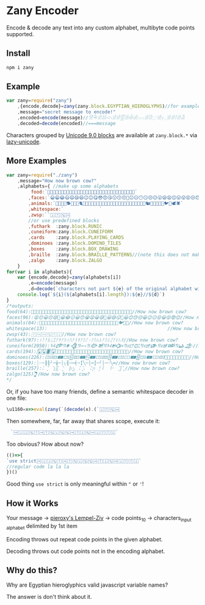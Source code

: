 # Zany Encoder

Encode & decode any text into any custom alphabet, multibyte code points supported.


## Install
```javascript
npm i zany
```

## Example

```javascript
var zany=require("zany")
	,{encode,decode}=zany(zany.block.EGYPTIAN_HIEROGLYPHS)//for example
	,message="secret message to encode!"
	,encoded=encode(message)//𓀍𓅆𓀀𓀌𓊷𓀀𓀂𓂳𓀀𓋡𓀀𓐌𓀀𓀘𓈔𓀀𓂇𓀀𓀂𓌂𓀀𓀋
	,decoded=decode(encoded)//===message
```

Characters grouped by [Unicode 9.0 blocks](https://github.com/mathiasbynens/unicode-9.0.0/tree/master/Block)
are available at `zany.block.*` via [lazy-unicode](https://www.npmjs.com/package/lazy-unicode).

## More Examples

```javascript
var zany=require("./zany")
	,message="How now brown cow?"
	,alphabets={ //make up some alphabets
		 food:`🍇🍈🍉🍊🍋🍌🍍🍎🍏🍐🍑🍒🍓🍅🍠🍢🍣🍤🍥🍡🍦🍧🍨🍩🍪🎂🍰🍫🍬🍭🍮🍯`
		,faces:`😀😁😂😃😄😅😆😉😊😋😎😍😘😗😙😚🙂😐😑😶😏😣😥😮😪😫😌😛😜😝😒😓😔😕🙁😖😟😭😨😩😬😰😱😳😵😡😠😇`
		,animals:`🙈🐵🐒🐶🐕🐩🐺🐱🐈🐯🐅🐆🐴🐎🐮🐂🐃🐄🐷🐖🐗🐽🐑🐐🐫🐘🐭🐁🐀🐹🐰🐇🐿🐼🐾🐔🐤🐥🐦🐧🕊🕷`
		,whitespace:`             `
		,zwsp:`‪‭⁠⁡⁢⁣⁤⁦⁧⁨⁩⁪⁫⁬⁭⁮⁯𛲠𛲡𛲢𛲣𝅳𝅴𝅵𝅶𝅷𝅸𝅹𝅺󠀁`
		//or use predefined blocks
		,futhark  :zany.block.RUNIC
		,cuneiform:zany.block.CUNEIFORM
		,cards    :zany.block.PLAYING_CARDS
		,dominoes :zany.block.DOMINO_TILES
		,boxes    :zany.block.BOX_DRAWING
		,braille  :zany.block.BRAILLE_PATTERNS//(note this does not make READABLE braille!)
		,zalgo    :zany.block.ZALGO
	}
for(var i in alphabets){
	var {encode,decode}=zany(alphabets[i])
		,e=encode(message)
		,d=decode(`characters not part ${e} of the original alphabet will be discarded`)
	console.log(`${i}(${alphabets[i].length}):${e}//${d}`)
}
/*outputs:
food(64):🍉🍎🍅🍇🍉🍤🍌🍋🍇🍊🍊🍇🍉🍈🍧🍩🍇🍉🍍🍌🍇🍒🍣🍩🍇🍥🍡🍏🍇🍢🍧🍏🍇🍊🍌🍎🍌//How now brown cow?
faces(96):😫😔😀😣😪🙁😀😂😑😀😙😭😫😀😪😬😀😅😛😬😀😊😓😒😀😉😑😝😀😝😨😌//How now brown cow?
animals(84):🐹🐴🙈🐁🐧🐇🙈🐒🐫🙈🐖🐩🐴🙈🐀🐮🙈🐱🐵🐴🙈🐆🐶🐆🙈🐯🐃🐖🙈🐦🐔🐭//How now brown cow?
whitespace(13):                                            //How now brown cow?
zwsp(43):⁠⁪󠀁‪⁠𝅷𝅷𝅸‪⁡⁦‪⁠⁧⁤⁬‪⁠⁩𛲢‪⁬‭⁤‪𝅳⁡𝅷‪𛲠𝅴𛲠‪⁡𛲡𛲢𛲣//How now brown cow?
futhark(97):ᚭᚨᚠᚥᛸᛯᚠᛡᚠᚤᚾᚢᚠᚬᛡᚠᚢᚪᚲᚠᚢᛱᚧᚠᚢᛓᛢᚠᚧᛷᛡ//How now brown cow?
cuneiform(2050):𒀂𒂈𒀀𒀭𒃯𒀀𒁁𒀀𒀞𒋢𒀀𒀂𒁡𒀀𒀊𒍲𒀀𒀑𒈇𒀀𒀎𒌂𒀀𒀿𒂁//How now brown cow?
cards(194):🂭🂨🂠🂥🃸🃯🂠🃡🂠🂤🂾🂢🂠🂬🃡🂠🂢🂪🂲🂠🂢🃱🂧🂠🂢🃓🃢🂠🂧🃷🃡//How now brown cow?
dominoes(226):🀻🁘🀰🀴🁵🁟🀰🁱🀰🀳🁠🂂🀰🀻🀱🀰🂋🁂🀰🀲🁗🂗🀰🀲🀾🂂🀰🀶🀹🀱//How now brown cow?
boxes(129):┊┈─┃╢╯─╁─│╮╢─┉╡─╏╲─│┅┇─╯│─┄╲━//How now brown cow?
braille(257):⠅⢈⠀⢱⣯⠀⡁⠀⡷⣢⠀⠅⡡⠀⠨⡲⠀⡃⠇⠀⠸⠂⠀⣹⢁//How now brown cow?
zalgo(125):̯̊͏᷊̦̃͏̈́͏̹̂︡͏̊̅͏͖̹͏̪̂̍͏͉᷆͏̅̓̅//How now brown cow?
*/
```



Or, if you have too many friends, define a semantic whitespace decoder in one file:
```javascript
\u1160=x=>eval(zany(`‪‭⁠⁡⁢⁣⁤⁦⁧⁨⁩⁪⁫⁬⁭⁮⁯𛲠𛲡𛲢𛲣𝅳𝅴𝅵𝅶𝅷𝅸𝅹𝅺󠀁`).decode(x))
```
Then somewhere, far, far away that shares scope, execute it:
```javascript
ᅠ`⁠⁯⁪‪⁮𝅹⁦‪⁡⁧⁢‪⁡⁣𝅶𝅶‪𛲠⁭⁠‪⁠‭⁦⁯‪⁭𝅹‪⁯⁤⁮‪⁠𛲣⁠𛲣‪𛲡𝅵⁡‪⁠⁪⁦𝅸‪⁨𛲢‪⁣𝅹⁫‪⁠⁪𛲠𛲢‪𛲡⁠⁬‪⁡⁪⁦𛲣‪⁮𛲡𝅵‪⁣𝅸⁯‪⁩𝅵⁠‪⁠⁪𝅸⁭‪⁡⁡𝅸𛲡‪⁩𝅶𛲠‪⁠𝅶⁦⁦‪⁮𛲢⁣‪⁠𛲣⁭𝅺‪⁠⁨‪𛲡⁠⁪‪𝅷⁪𛲠‪⁬⁩⁯‪⁫𝅵⁢‪⁠⁪⁧‭‪⁪𛲣𛲢‪⁠⁮⁠‭‪⁠𛲢⁩‪𛲣⁯⁧‪⁠‭𝅶⁫‪⁡⁡⁦⁬‪⁠𝅳𝅹𝅴`
```
Too obvious? How about now?
```javascript
(()=>{ᅠ
`use strict⁠⁯⁪‪⁮𝅹⁦‪⁡⁧⁢‪⁡⁣𝅶𝅶‪𛲠⁭⁠‪⁠‭⁦⁯‪⁭𝅹‪⁯⁤⁮‪⁠𛲣⁠𛲣‪𛲡𝅵⁡‪⁠⁪⁦𝅸‪⁨𛲢‪⁣𝅹⁫‪⁠⁪𛲠𛲢‪𛲡⁠⁬‪⁡⁪⁦𛲣‪⁮𛲡𝅵‪⁣𝅸⁯‪⁩𝅵⁠‪⁠⁪𝅸⁭‪⁡⁡𝅸𛲡‪⁩𝅶𛲠‪⁠𝅶⁦⁦‪⁮𛲢⁣‪⁠𛲣⁭𝅺‪⁠⁨‪𛲡⁠⁪‪𝅷⁪𛲠‪⁬⁩⁯‪⁫𝅵⁢‪⁠⁪⁧‭‪⁪𛲣𛲢‪⁠⁮⁠‭‪⁠𛲢⁩‪𛲣⁯⁧‪⁠‭𝅶⁫‪⁡⁡⁦⁬‪⁠𝅳𝅹𝅴`
//regular code la la la
})()
```
Good thing `use strict` is only meaningful within `"` or `'`!

## How it Works

Your message
&rarr; [pieroxy's Lempel-Ziv](https://www.npmjs.com/package/lz-string)
&rarr; code points<sub>10</sub>
&rarr; characters<sub>input alphabet</sub> delimited by 1st item

Encoding throws out repeat code points in the given alphabet.

Decoding throws out code points not in the encoding alphabet.

## Why do this?
Why are Egyptian hieroglyphics valid javascript variable names?

The answer is don't think about it.